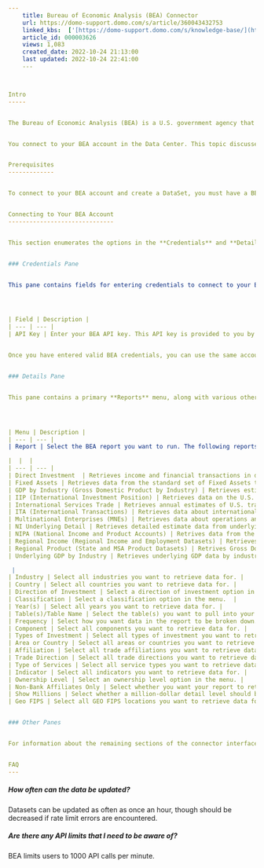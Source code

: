 ```yaml
---
    title: Bureau of Economic Analysis (BEA) Connector
    url: https://domo-support.domo.com/s/article/360043432753
    linked_kbs:  ['[https://domo-support.domo.com/s/knowledge-base/](https://domo-support.domo.com/s/knowledge-base/)', '[https://domo-support.domo.com/s/](https://domo-support.domo.com/s/)', '[https://domo-support.domo.com/s/topic/0TO5w000000ZammGAC](https://domo-support.domo.com/s/topic/0TO5w000000ZammGAC)', '[https://domo-support.domo.com/s/topic/0TO5w000000ZanLGAS](https://domo-support.domo.com/s/topic/0TO5w000000ZanLGAS)', '[https://domo-support.domo.com/s/topic/0TO5w000000ZaoQGAS](https://domo-support.domo.com/s/topic/0TO5w000000ZaoQGAS)', '[https://domo-support.domo.com/s/article/360042926274](https://domo-support.domo.com/s/article/360042926274)', '[https://domo-support.domo.com/s/article/360042926054](https://domo-support.domo.com/s/article/360042926054)', '[https://domo-support.domo.com/s/article/360043432753](https://domo-support.domo.com/s/article/360043432753)', '[https://domo-support.domo.com/s/topic/0TO5w000000ZaoQGAS/api-connectors](https://domo-support.domo.com/s/topic/0TO5w000000ZaoQGAS/api-connectors)', '[https://domo-support.domo.com/s/article/360043429933](https://domo-support.domo.com/s/article/360043429933)', '[https://domo-support.domo.com/s/article/360043429953](https://domo-support.domo.com/s/article/360043429953)', '[https://domo-support.domo.com/s/article/360042925494](https://domo-support.domo.com/s/article/360042925494)', '[https://domo-support.domo.com/s/article/360043429913](https://domo-support.domo.com/s/article/360043429913)', '[https://domo-support.domo.com/s/article/4408174643607](https://domo-support.domo.com/s/article/4408174643607)', '[https://domo-support.domo.com/s/login/](https://domo-support.domo.com/s/login/)']
    article_id: 000003626
    views: 1,083
    created_date: 2022-10-24 21:13:00
    last updated: 2022-10-24 22:41:00
    ---



Intro
-----


The Bureau of Economic Analysis (BEA) is a U.S. government agency that provides official macroeconomic and industry statistics including the gross domestic product of the United States.  To learn more about the BEA API, visit their page ([https://www.bea.gov/API/signup/index.cfm](https://www.bea.gov/API/signup/index.cfm "https://www.bea.gov/API/signup/index.cfm")).  


You connect to your BEA account in the Data Center. This topic discusses the fields and menus that are specific to the BEA connector user interface. General information for adding DataSets, setting update schedules, and editing DataSet information is discussed in  [a DataSet Using a Data Connector](/s/article/360042926274 "Adding a DataSet Using a Data Connector").


Prerequisites
-------------


To connect to your BEA account and create a DataSet, you must have a BEA API key. This API key is provided to you by email after you register at [https://www.bea.gov/API/signup/index.cfm](https://www.bea.gov/API/signup/index.cfm "https://www.bea.gov/API/signup/index.cfm"). 


Connecting to Your BEA Account
------------------------------


This section enumerates the options in the **Credentials** and **Details** panes in the BEA Connector page. The components of the other panes in this page, **Scheduling** and **Name & Describe Your DataSet**, are universal across most connector types and are discussed in greater length in [Adding a DataSet Using a Data Connector](/s/article/360042926274 "Adding a DataSet Using a Data Connector").


### Credentials Pane


This pane contains fields for entering credentials to connect to your BEA account. The following table describes what is needed for each field:  




| Field | Description |
| --- | --- |
| API Key | Enter your BEA API key. This API key is provided to you by email after you register at [https://www.bea.gov/API/signup/index.cfm](https://www.bea.gov/API/signup/index.cfm "https://www.bea.gov/API/signup/index.cfm").  |


Once you have entered valid BEA credentials, you can use the same account any time you go to create a new BEA DataSet. You can manage connector accounts in the **Accounts** tab in the Data Center. For more information about this tab, see [Managing User Accounts for Connectors](/s/article/360042926054 "Managing User Accounts for Connectors").


### Details Pane


This pane contains a primary **Reports** menu, along with various other menus which may or may not appear depending on the report type you select.




| Menu | Description |
| --- | --- |
| Report | Select the BEA report you want to run. The following reports are available:

|  |  |
| --- | --- |
| Direct Investment  | Retrieves income and financial transactions in direct investment that underlie the U.S. balance of payments statistics, and direct investment positions that underlie the U.S. international investment positions. |
| Fixed Assets | Retrieves data from the standard set of Fixed Assets tables as published online. |
| GDP by Industry (Gross Domestic Product by Industry) | Retrieves estimates for value added, gross output, intermediate inputs, KLEMS and employment statistics, in both current and chained (real) dollars. |
| IIP (International Investment Position) | Retrieves data on the U.S. international investment position. BEA's international investment position accounts include the end of the period value of accumulated stocks of U.S. financial assets and liabilities. |
| International Services Trade | Retrieves annual estimates of U.S. trade in services and of services supplied to international markets through U.S. and foreign affiliates of multinational enterprises. EA's statistics on services supplied through affiliates by multinational enterprises are not included in this dataset. |
| ITA (International Transactions) | Retrieves data about international transactions (balance of payments) accounts, which include all transactions between U.S. and foreign residents. |
| Multinational Enterprises (MNEs) | Retrieves data about operations and finances of U.S. parent enterprises and their foreign affiliates and U.S. affiliates of foreign MNEs. |
| NI Underlying Detail | Retrieves detailed estimate data from underlying NIPA series that appear in the national income and product account (NIPA) tables as published in the Survey of Current Business. |
| NIPA (National Income and Product Accounts) | Retrives data from the standard set of NIPA tables as published in the Survey of Current Business. |
| Regional Income (Regional Income and Employment Datasets) | Retrieves income and employment estimates from the Regional Economic Accounts by state, county, and metropolitan area. |
| Regional Product (State and MSA Product Datasets) | Retrives Gross Domestic Product (GDP) estimates from the Regional Economic Accounts by state and metropolitan area. |
| Underlying GDP by Industry | Retrieves underlying GDP data by industry in both current and chained (real) dollars. |

 |
| Industry | Select all industries you want to retrieve data for. |
| Country | Select all countries you want to retrieve data for. |
| Direction of Investment | Select a direction of investment option in the menu. |
| Classification | Select a classification option in the menu.  |
| Year(s) | Select all years you want to retrieve data for. |
| Table(s)/Table Name | Select the table(s) you want to pull into your report. |
| Frequency | Select how you want data in the report to be broken down. For example, if you select **Annual**, data will be broken down by year. |
| Component | Select all components you want to retrieve data for. |
| Types of Investment | Select all types of investment you want to retrieve data for. |
| Area or Country | Select all areas or countries you want to retrieve data for. |
| Affiliation | Select all trade affiliations you want to retrieve data for. |
| Trade Direction | Select all trade directions you want to retrieve data for. |
| Type of Services | Select all service types you want to retrieve data for. |
| Indicator | Select all indicators you want to retrieve data for. |
| Ownership Level | Select an ownership level option in the menu. |
| Non-Bank Affiliates Only | Select whether you want your report to return data for non-bank affiliates only. |
| Show Millions | Select whether a million-dollar detail level should be shown. |
| Geo FIPS | Select all GEO FIPS locations you want to retrieve data for. |


### Other Panes


For information about the remaining sections of the connector interface, including how to configure scheduling, retry, and update options, see [a DataSet Using a Data Connector](/s/article/360042926274 "Adding a DataSet Using a Data Connector").   


FAQ
---
```



##### How often can the data be updated?


Datasets can be updated as often as once an hour, though should be decreased if rate limit errors are encountered.


##### Are there any API limits that I need to be aware of?


BEA limits users to 1000 API calls per minute.

